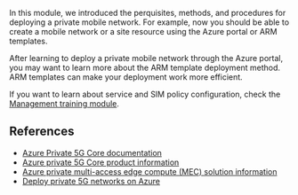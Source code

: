 In this module, we introduced the perquisites, methods, and procedures for deploying a private mobile network. For example, now you should be able to create a mobile network or a site resource using the Azure portal or ARM templates.

After learning to deploy a private mobile network through the Azure portal, you may want to learn more about the ARM template deployment method. ARM templates can make your deployment work more efficient.  

If you want to learn about service and SIM policy configuration, check the [Management training module](/training/modules/manage-azure-private-5g-core/?branch=pr-en-us-31182).

## References

- [Azure Private 5G Core documentation](/azure/private-5g-core/)
- [Azure private 5G Core product information](https://azure.microsoft.com/products/private-5g-core/)
- [Azure private multi-access edge compute (MEC) solution information](https://azure.microsoft.com/solutions/private-multi-access-edge-compute-mec/)
- [Deploy private 5G networks on Azure](/azure/architecture/industries/telecommunications/deploy-private-mobile-network)
